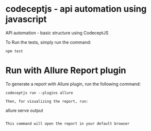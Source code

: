 # codeceptjs - api automation using javascript

API automation - basic structure using CodeceptJS

To Run the tests, simply run the command:

```
npm test
```

# Run with Allure Report plugin

To generate a report with Allure plugin, run the following command:

```
codeceptjs run --plugins allure

Then, for visualizing the report, run:

```
allure serve output
```

This command will open the report in your default browser
